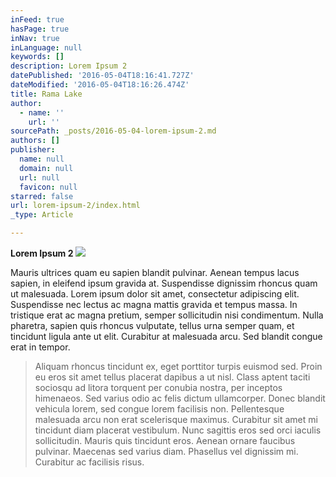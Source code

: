 ```yaml
---
inFeed: true
hasPage: true
inNav: true
inLanguage: null
keywords: []
description: Lorem Ipsum 2
datePublished: '2016-05-04T18:16:41.727Z'
dateModified: '2016-05-04T18:16:26.474Z'
title: Rama Lake
author:
  - name: ''
    url: ''
sourcePath: _posts/2016-05-04-lorem-ipsum-2.md
authors: []
publisher:
  name: null
  domain: null
  url: null
  favicon: null
starred: false
url: lorem-ipsum-2/index.html
_type: Article

---
```

**Lorem Ipsum 2**
![](https://the-grid-user-content.s3-us-west-2.amazonaws.com/508f6fc6-ab40-42d9-8291-084e9da06924.jpg)

Mauris ultrices quam eu sapien blandit pulvinar. Aenean tempus lacus sapien, in eleifend ipsum gravida at. Suspendisse dignissim rhoncus quam ut malesuada. Lorem ipsum dolor sit amet, consectetur adipiscing elit. Suspendisse nec lectus ac magna mattis gravida et tempus massa. In tristique erat ac magna pretium, semper sollicitudin nisi condimentum. Nulla pharetra, sapien quis rhoncus vulputate, tellus urna semper quam, et tincidunt ligula ante ut elit. Curabitur at malesuada arcu. Sed blandit congue erat in tempor.

> Aliquam rhoncus tincidunt ex, eget porttitor turpis euismod sed. Proin eu eros sit amet tellus placerat dapibus a ut nisl. Class aptent taciti sociosqu ad litora torquent per conubia nostra, per inceptos himenaeos. Sed varius odio ac felis dictum ullamcorper. Donec blandit vehicula lorem, sed congue lorem facilisis non. Pellentesque malesuada arcu non erat scelerisque maximus. Curabitur sit amet mi tincidunt diam placerat vestibulum. Nunc sagittis eros sed orci iaculis sollicitudin. Mauris quis tincidunt eros. Aenean ornare faucibus pulvinar. Maecenas sed varius diam. Phasellus vel dignissim mi. Curabitur ac facilisis risus.